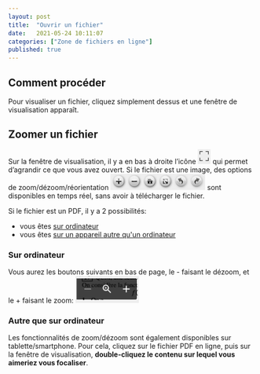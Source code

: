 ```yaml
---
layout: post
title:  "Ouvrir un fichier"
date:   2021-05-24 10:11:07
categories: ["Zone de fichiers en ligne"]
published: true
---
```


## Comment procéder
Pour visualiser un fichier, cliquez simplement dessus et une fenêtre de visualisation apparaît.

## Zoomer un fichier
Sur la fenêtre de visualisation, il y a en bas à droite l’icône ![agrandir](/assets/img/agrandir.PNG) qui permet d’agrandir ce que vous avez ouvert.
Si le fichier est une image, des options de zoom/dézoom/réorientation ![boutons-zoom-img](/assets/img/zoom-in-out-images.PNG) sont disponibles en temps réel, sans avoir à télécharger le fichier.  

Si le fichier est un PDF, il y a 2 possibilités:
- vous êtes [sur ordinateur](#sur-ordinateur)
- vous êtes [sur un appareil autre qu'un ordinateur](#autre-que-sur-ordinateur)

### Sur ordinateur
Vous aurez les boutons suivants en bas de page, le - faisant le dézoom, et le + faisant le zoom:
![boutons-zoom](/assets/img/zoom-in-out.PNG)
### Autre que sur ordinateur
Les fonctionnalités de zoom/dézoom sont également disponibles sur tablette/smartphone. Pour cela, cliquez sur le fichier PDF en ligne, puis sur la fenêtre de visualisation, **double-cliquez le contenu sur lequel vous aimeriez vous focaliser**.
